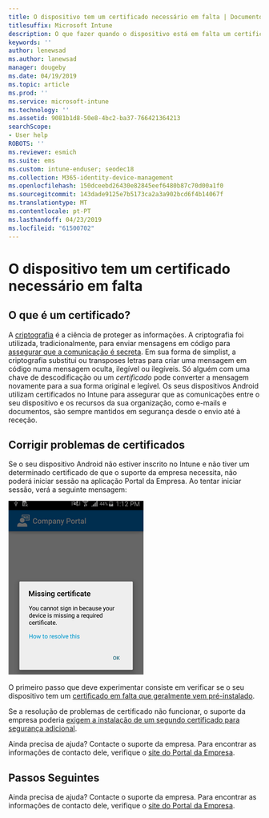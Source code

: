 ```yaml
---
title: O dispositivo tem um certificado necessário em falta | Documentos da Microsoft
titlesuffix: Microsoft Intune
description: O que fazer quando o dispositivo está em falta um certificado necessário.
keywords: ''
author: lenewsad
ms.author: lanewsad
manager: dougeby
ms.date: 04/19/2019
ms.topic: article
ms.prod: ''
ms.service: microsoft-intune
ms.technology: ''
ms.assetid: 9081b1d8-50e8-4bc2-ba37-766421364213
searchScope:
- User help
ROBOTS: ''
ms.reviewer: esmich
ms.suite: ems
ms.custom: intune-enduser; seodec18
ms.collection: M365-identity-device-management
ms.openlocfilehash: 150dceebd26430e82845eef6480b87c70d00a1f0
ms.sourcegitcommit: 143dade9125e7b5173ca2a3a902bcd6f4b14067f
ms.translationtype: MT
ms.contentlocale: pt-PT
ms.lasthandoff: 04/23/2019
ms.locfileid: "61500702"
---
```

# <a name="your-device-is-missing-a-required-certificate"></a>O dispositivo tem um certificado necessário em falta

## <a name="whats-a-certificate"></a>O que é um certificado?

A [criptografia](https://technet.microsoft.com/library/cc962030.aspx) é a ciência de proteger as informações. A criptografia foi utilizada, tradicionalmente, para enviar mensagens em código para [assegurar que a comunicação é secreta](https://technet.microsoft.com/library/cc962019.aspx). Em sua forma de simplist, a criptografia substitui ou transposes letras para criar uma mensagem em código numa mensagem oculta, ilegível ou ilegíveis. Só alguém com uma chave de descodificação ou um _certificado_ pode converter a mensagem novamente para a sua forma original e legível. Os seus dispositivos Android utilizam certificados no Intune para assegurar que as comunicações entre o seu dispositivo e os recursos da sua organização, como e-mails e documentos, são sempre mantidos em segurança desde o envio até à receção.

## <a name="fixing-certificate-issues"></a>Corrigir problemas de certificados

Se o seu dispositivo Android não estiver inscrito no Intune e não tiver um determinado certificado de que o suporte da empresa necessita, não poderá iniciar sessão na aplicação Portal da Empresa. Ao tentar iniciar sessão, verá a seguinte mensagem:

![screenshot-error-message-about-missing-certificate](./media/andr-cert_install-1-cert_missing.png)

O primeiro passo que deve experimentar consiste em verificar se o seu dispositivo tem um [certificado em falta que geralmente vem pré-instalado](your-device-is-missing-a-preinstalled-certificate-android.md).

Se a resolução de problemas de certificado não funcionar, o suporte da empresa poderia [exigem a instalação de um segundo certificado para segurança adicional](your-device-is-missing-an-IT-required-certificate-android.md).

Ainda precisa de ajuda? Contacte o suporte da empresa. Para encontrar as informações de contacto dele, verifique o [site do Portal da Empresa](https://go.microsoft.com/fwlink/?linkid=2010980).

## <a name="next-steps"></a>Passos Seguintes  
Ainda precisa de ajuda? Contacte o suporte da empresa. Para encontrar as informações de contacto dele, verifique o [site do Portal da Empresa](https://go.microsoft.com/fwlink/?linkid=2010980).  

